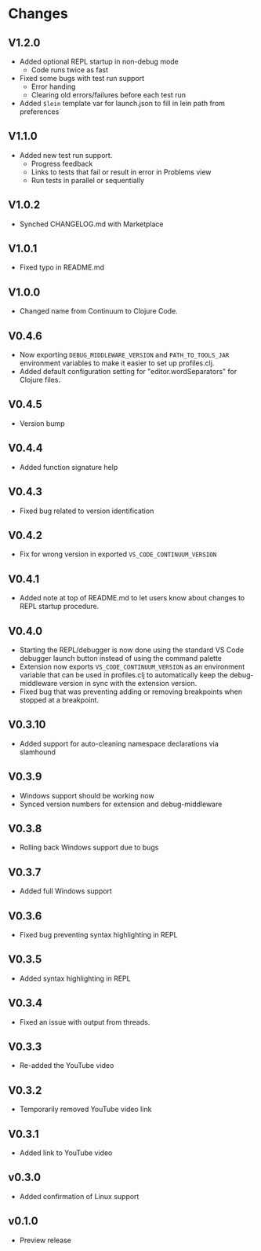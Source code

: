 # Changes

## V1.2.0

* Added optional REPL startup in non-debug mode
	* Code runs twice as fast
* Fixed some bugs with test run support
	* Error handing
	* Clearing old errors/failures before each test run
* Added `$lein` template var for launch.json to fill in lein path from preferences

## V1.1.0

* Added new test run support.
	* Progress feedback
	* Links to tests that fail or result in error in Problems view
	* Run tests in parallel or sequentially

## V1.0.2

* Synched CHANGELOG.md with Marketplace

## V1.0.1

* Fixed typo in README.md

## V1.0.0

* Changed name from Continuum to Clojure Code.

## V0.4.6

* Now exporting `DEBUG_MIDDLEWARE_VERSION` and `PATH_TO_TOOLS_JAR` environment variables to make it easier to set up profiles.clj.
* Added default configuration setting for "editor.wordSeparators" for Clojure files.

## V0.4.5

* Version bump

## V0.4.4

* Added function signature help

## V0.4.3

* Fixed bug related to version identification

## V0.4.2

* Fix for wrong version in exported `VS_CODE_CONTINUUM_VERSION`

## V0.4.1

* Added note at top of README.md to let users know about changes to REPL startup procedure.

## V0.4.0

* Starting the REPL/debugger is now done using the standard VS Code debugger launch button instead of using the command palette
* Extension now exports `VS_CODE_CONTINUUM_VERSION` as an environment variable that can be used in profiles.clj to automatically keep the debug-middleware version in sync with the extension version.
* Fixed bug that was preventing adding or removing breakpoints when stopped at a breakpoint.

## V0.3.10

* Added support for auto-cleaning namespace declarations via slamhound

## V0.3.9

* Windows support should be working now
* Synced version numbers for extension and debug-middleware

## V0.3.8

* Rolling back Windows support due to bugs

## V0.3.7

* Added full Windows support

## V0.3.6

* Fixed bug preventing syntax highlighting in REPL

## V0.3.5

* Added syntax highlighting in REPL

## V0.3.4

* Fixed an issue with output from threads.

## V0.3.3

* Re-added the YouTube video

## V0.3.2

* Temporarily removed YouTube video link

## V0.3.1

* Added link to YouTube video

## v0.3.0

* Added confirmation of Linux support

## v0.1.0

* Preview release